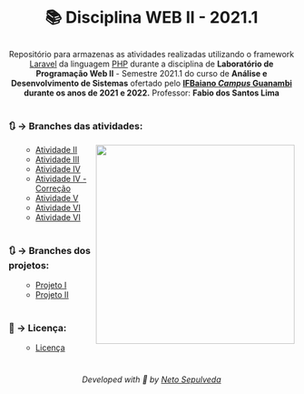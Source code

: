 <h1 align="center">
  <!--<img src="">-->
  <p>📚 Disciplina WEB II - 2021.1</p>
</h1>

<p align="center">
  Repositório para armazenas as atividades realizadas utilizando o framework <a href="https://laravel.com/">Laravel</a> da linguagem 
  <a href="https://www.php.net/">PHP</a> durante a disciplina de <b>Laboratório de Programação Web II</b> - Semestre 2021.1 
  do curso de <b>Análise e Desenvolvimento de Sistemas</b> ofertado pelo <a href="https://www.ifbaiano.edu.br/unidades/guanambi/">
  <b>IFBaiano <i>Campus</i> Guanambi</a> durante os anos de 2021 e 2022.</b> Professor: <b>Fabio dos Santos Lima</b>
</p>
  
#

### 🔃 →  Branches das atividades:
<img align="right" width="350" src="https://monophy.com/media/kHlrPbN9zaoOo7KXDo/monophy.gif"/>
<ul>
  <ul>
    <li><a href="https://github.com/netosep/web2-2021.1/tree/AtividadeII">Atividade II</a></li>
    <li><a href="https://github.com/netosep/web2-2021.1/tree/AtividadeIII">Atividade III</a></li>
    <li><a href="https://github.com/netosep/web2-2021.1/tree/AtividadeIV">Atividade IV</a></li>
    <li><a href="https://github.com/netosep/web2-2021.1/tree/AtividadeIV-Corre%C3%A7%C3%A3o">Atividade IV - Correção</a></li>
    <li><a href="https://github.com/netosep/web2-2021.1/tree/AtividadeV">Atividade V</a></li>
    <li><a href="https://github.com/netosep/web2-2021.1/tree/AtividadeVI">Atividade VI</a></li>
    <li><a href="https://github.com/netosep/web2-2021.1/tree/AtividadeVII">Atividade VI</a></li>
  </ul>
</ul>



#

### 🔃 →  Branches dos projetos:
<ul>
  <ul>
    <li><a href="https://github.com/netosep/web2-2021.1/tree/Projeto1-1Unidade">Projeto I</a></li>
    <li><a href="https://github.com/netosep/web2-2021.1/tree/projetoII">Projeto II</a></li>
  </ul>
</ul>

#

### 📄 →  Licença:
<ul>
  <ul>
    <li><a href="">Licença</a></li>
  </ul>
</ul>

#

<p align="center">
  <i>Developed with 🖤 by <a href="https://github.com/netosep" >Neto Sepulveda</a></i>
</p>
